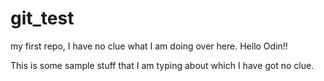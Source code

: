 # git_test

my first repo, I have no clue what I am doing over here.
Hello Odin!!

This is some sample stuff that I am typing about which I have got no clue. 